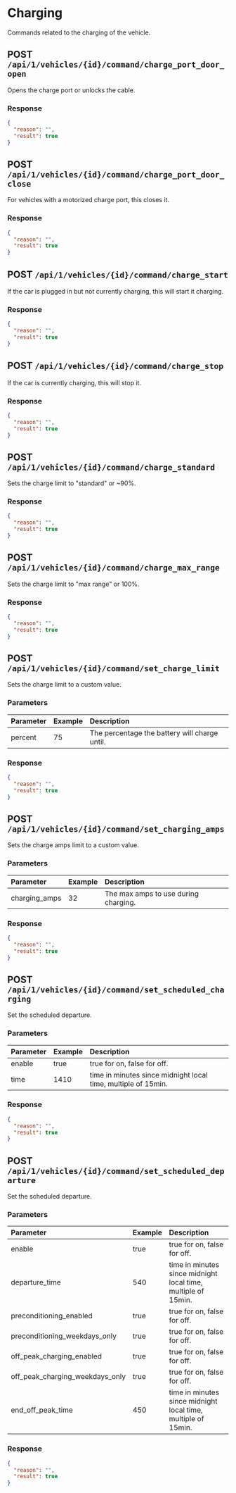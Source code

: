 # Charging

Commands related to the charging of the vehicle.

## POST `/api/1/vehicles/{id}/command/charge_port_door_open`

Opens the charge port or unlocks the cable.

### Response

```json
{
  "reason": "",
  "result": true
}
```

## POST `/api/1/vehicles/{id}/command/charge_port_door_close`

For vehicles with a motorized charge port, this closes it.

### Response

```json
{
  "reason": "",
  "result": true
}
```

## POST `/api/1/vehicles/{id}/command/charge_start`

If the car is plugged in but not currently charging, this will start it charging.

### Response

```json
{
  "reason": "",
  "result": true
}
```

## POST `/api/1/vehicles/{id}/command/charge_stop`

If the car is currently charging, this will stop it.

### Response

```json
{
  "reason": "",
  "result": true
}
```

## POST `/api/1/vehicles/{id}/command/charge_standard`

Sets the charge limit to "standard" or ~90%.

### Response

```json
{
  "reason": "",
  "result": true
}
```

## POST `/api/1/vehicles/{id}/command/charge_max_range`

Sets the charge limit to "max range" or 100%.

### Response

```json
{
  "reason": "",
  "result": true
}
```

## POST `/api/1/vehicles/{id}/command/set_charge_limit`

Sets the charge limit to a custom value.

### Parameters

| Parameter | Example | Description                                   |
| :-------- | :------ | :-------------------------------------------- |
| percent   | 75      | The percentage the battery will charge until. |

### Response

```json
{
  "reason": "",
  "result": true
}
```

## POST `/api/1/vehicles/{id}/command/set_charging_amps`

Sets the charge amps limit to a custom value.

### Parameters

| Parameter     | Example | Description                          |
| :------------ | :------ | :----------------------------------- |
| charging_amps | 32      | The max amps to use during charging. |

### Response

```json
{
  "reason": "",
  "result": true
}
```

## POST `/api/1/vehicles/{id}/command/set_scheduled_charging`

Set the scheduled departure.

### Parameters

| Parameter | Example | Description                                                   |
| :-------- | :------ | :------------------------------------------------------------ |
| enable    | true    | true for on, false for off.                                   |
| time      | 1410    | time in minutes since midnight local time, multiple of 15min. |

### Response

```json
{
  "reason": "",
  "result": true
}
```

## POST `/api/1/vehicles/{id}/command/set_scheduled_departure`

Set the scheduled departure.

### Parameters

| Parameter                       | Example | Description                                                   |
| :------------------------------ | :------ | :------------------------------------------------------------ |
| enable                          | true    | true for on, false for off.                                   |
| departure_time                  | 540     | time in minutes since midnight local time, multiple of 15min. |
| preconditioning_enabled         | true    | true for on, false for off.                                   |
| preconditioning_weekdays_only   | true    | true for on, false for off.                                   |
| off_peak_charging_enabled       | true    | true for on, false for off.                                   |
| off_peak_charging_weekdays_only | true    | true for on, false for off.                                   |
| end_off_peak_time               | 450     | time in minutes since midnight local time, multiple of 15min. |

### Response

```json
{
  "reason": "",
  "result": true
}
```
